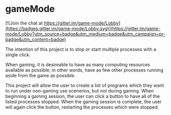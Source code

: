 # gameMode

[![Join the chat at https://gitter.im/game-mode/Lobby](https://badges.gitter.im/game-mode/Lobby.svg)](https://gitter.im/game-mode/Lobby?utm_source=badge&utm_medium=badge&utm_campaign=pr-badge&utm_content=badge)

The intention of this project is to stop or start multiple processes with a single click. 

When gaming, it is desireable to have as many computing resources available as possible;
in other words, have as few other processes running aside from the game as possible.

This project will allow the user to create a list of programs which they want to run under
non-gaming use scenerios, but not during gaming. When beginning a gaming session, the user
can click a button to have all of the listed processes stopped. When the gaming session is
complete, the user will again click the button, restarting the processes which were stopped.
